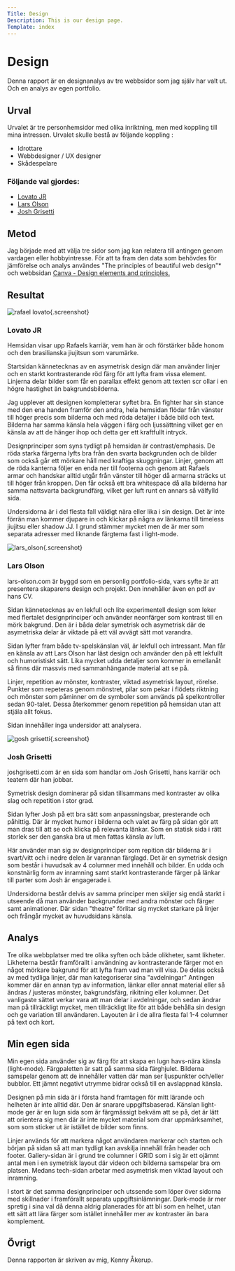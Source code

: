 ```yaml
---
Title: Design
Description: This is our design page.
Template: index
---
```


Design
==========================

Denna rapport är en designanalys av tre webbsidor som jag själv har valt ut. Och en analys av egen portfolio.

<!--- Skriv en eller två rader om vad uppgiften handlar om. -->

Urval
-----------------------
 Urvalet är tre personhemsidor med olika inriktning, men med koppling till mina intressen. Urvalet skulle bestå av följande koppling :

* Idrottare
* Webbdesigner / UX designer
* Skådespelare


### Följande val gjordes:

<ul class="links">
  <li><a href="https://www.lovatojr.com" class="site-link">Lovato JR</a></li>
  <li><a href="https://www.lars-olson.com/" class="site-link">Lars Olson</a></li>
  <li><a href="https://www.joshgrisetti.com" class="site-link">Josh Grisetti</a></li>
</ul>

<!--- Berätta vilka webbplatser du valt att undersöka och varför eller hur du gick tillväga när du gjorde ditt urval. -->

Metod
-----------------------
Jag började med att välja tre sidor som jag kan relatera till antingen genom vardagen eller hobbyintresse. För att ta fram den data som behövdes för jämförelse och analys användes "The principles of beautiful web design"* och webbsidan <a href="https://www.canva.com/learn/design-elements-principles/" class="site-link">Canva - Design elements and principles.</a>  

<!---  Berätta kort om din "metod", hur du gör för att utföra undersökningen. Berätta om du använder något speciellt verktyg. -->

Resultat
-----------------------

![rafael lovato](%assets_url%/img/lovato.jpg){.screenshot}

### Lovato JR

Hemsidan visar upp Rafaels karriär, vem han är och förstärker både honom och den brasilianska jiujitsun som varumärke.

Startsidan kännetecknas av en asymetrisk design där man använder linjer och en starkt kontrasterande röd färg för att lyfta fram vissa element. Linjerna delar bilder som får en parallax effekt genom att texten scr ollar i en högre hastighet än bakgrundsbilderna.

Jag upplever att designen kompletterar syftet bra. En fighter har sin stance med den ena handen framför den andra, hela hemsidan flödar från vänster till höger precis som bilderna och med röda detaljer i både bild och text. Bilderna har samma känsla hela väggen i färg och ljussättning vilket ger en känsla av att de hänger ihop och detta ger ett kraftfullt intryck.

Designprinciper som syns tydligt på hemsidan är contrast/emphasis. De röda starka färgerna lyfts bra från den svarta backgrunden och de bilder som också går ett mörkare håll med kraftiga skuggningar. Linjer, genom att de röda kanterna följer en enda ner till footerna och genom att Rafaels armar och handskar alltid utgår från vänster till höger då armarna sträcks ut till höger från kroppen. Den får också ett bra whitespace då alla bilderna har samma nattsvarta backgrundfärg, vilket ger luft runt en annars så välfylld sida.

Undersidorna är i del flesta fall väldigt nära eller lika i sin design. Det är inte förrän man kommer djupare in och klickar på några av länkarna till timeless jiujitsu eller shadow JJ. I grund stämmer mycket men de är mer som separata adresser med liknande färgtema fast i light-mode.


![lars_olson](%assets_url%/img/lars_olson.jpg){.screenshot}

### Lars Olson

lars-olson.com är byggd som en personlig portfolio-sida, vars syfte är att presentera skaparens design och projekt. Den innehåller även en pdf av hans CV.

Sidan kännetecknas av en lekfull och lite experimentell design som leker med flertalet designprinciper´och använder neonfärger som kontrast till en mörk bakgrund. Den är i båda delar symetrisk och asymetrisk där de asymetriska delar är viktade på ett väl avvägt sätt mot varandra.

Sidan lyfter fram både tv-spelskänslan väl, är lekfull och intressant. Man får en känsla av att Lars Olson har läst design och använder den på ett lekfullt och humoristiskt sätt. Lika mycket udda detaljer som kommer in emellanåt så finns där massvis med sammanhängande material att se på. 

Linjer, repetition av mönster, kontraster, viktad asymetrisk layout, rörelse. Punkter som repeteras genom mönstret, pilar som pekar i flödets riktning och mönster som påminner om de symboler som används på spelkontroller sedan 90-talet. Dessa återkommer genom repetition på hemsidan utan att stjäla allt fokus.

Sidan innehåller inga undersidor att analysera.


![gosh grisetti](%assets_url%/img/josh_grisetti.jpg){.screenshot}

### Josh Grisetti

joshgrisetti.com är en sida som handlar om Josh Grisetti, hans karriär och teatern där han jobbar.

Symetrisk design dominerar på sidan tillsammans med kontraster av olika slag och repetition i stor grad.

Sidan lyfter Josh på ett bra sätt som anpassningsbar, presterande och påhittig. Där är mycket humor i bilderna och valet av färg på sidan gör att man dras till att se och klicka på relevanta länkar. Som en statisk sida i rätt storlek ser den ganska bra ut men fattas känsla av luft. 

Här använder man sig av designprinciper som repition där bilderna är i svart/vitt och i nedre delen är varannan färglagd. Det är en symetrisk design som består i huvudsak av 4 columner med innehåll och bilder. En udda och konstnärlig form av inramning samt starkt kontrasterande färger på länkar till parter som Josh är engagerade i.

Undersidorna består delvis av samma principer men skiljer sig endå starkt i utseende då man använder backgrunder med andra mönster och färger samt animationer. Där sidan "theatre" förlitar sig mycket starkare på linjer och frångår mycket av huvudsidans känsla.

<!-- Dokumentera dina resultat från din studie. Berätta vad du kom fram till, vilka resultat du hittade och observerade. -->

Analys
-----------------------

Tre olika webbplatser med tre olika syften och både olikheter, samt likheter. Likheterna består framförallt i användning av kontrasterande färger mot en något mörkare bakgrund för att lyfta fram vad man vill visa. De delas också av med tydliga linjer, där man kategoriserar sina "avdelningar" Antingen kommer där en annan typ av information, länkar eller annat material eller så ändras / justeras mönster, bakgrundsfärg, rikitning eller kolumner. Det vanligaste sättet verkar vara att man delar i avdelningar, och sedan ändrar man på tillräckligt mycket, men tillräckligt lite för att både behålla sin design och ge variation till användaren. Layouten är i de allra flesta fal 1-4 columner på text och kort. 


<!--- Diskutera och analysera de resultaten du fann. --->

Min egen sida
-----------------------

Min egen sida använder sig av färg för att skapa en lugn havs-nära känsla (light-mode). Färgpaletten är satt på samma sida färghjulet. Bilderna samspelar genom att de innehåller vatten där man ser ljuspunkter och/eller bubblor. Ett jämnt negativt utrymme bidrar också till en avslappnad känsla.

Designen på min sida är i första hand framtagen för mitt lärande och helheten är inte alltid där. Den är snarare uppgiftsbaserad. Känslan light-mode ger är en lugn sida som är färgmässigt bekväm att se på, det är lätt att orientera sig men där är inte mycket material som drar uppmärksamhet, som som sticker ut är istället de bilder som finns.  

Linjer används för att markera något användaren markerar och starten och början på sidan så att man tydligt kan avskilja innehåll från header och footer. Gallery-sidan är i grund tre columner i GRID som i sig är ett ojämnt antal men i en symetrisk layout där videon och bilderna samspelar bra om platsen. Medans tech-sidan arbetar med asymetrisk men viktad layout och inramning.

I stort är det samma designprinciper och utssende som löper över sidorna med skillnader i framförallt separata uppgiftsinlämningar. Dark-mode är mer spretig i sina val då denna aldrig planerades för att bli som en helhet, utan ett sätt att lära färger som istället innehåller mer av kontraster än bara komplement.

Övrigt
-----------------------

Denna rapporten är skriven av mig, Kenny Åkerup.
